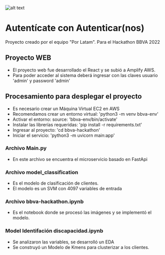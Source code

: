 ![alt text](https://71f5dd87-471e-4cda-bbd4-ff35f66518ff.s3.amazonaws.com/logo-ultimo.png)

# Autentícate con Autenticar(nos)

Proyecto creado por el equipo "Por Latam".
Para el Hackathon BBVA 2022

## Proyecto WEB
* El proyecto web fue desarrollado el React y se subió a Amplify AWS.
* Para poder acceder al sistema deberá ingresar con las claves usuario 'admin' y password 'admin'


## Procesamiento para desplegar el proyecto
* Es necesario crear un Máquina Virtual EC2 en AWS
* Recomendamos crear un entorno virtual: 'python3 -m venv bbva-env'
* Activar el entorno: source: 'bbva-env/bin/activate'
* Instalar las librerías requeridas: 'pip install -r requirements.txt'
* Ingresar al proyecto:  'cd bbva-hackathon'
* Iniciar el servicio: 'python3 -m uvicorn main:app'


### Archivo Main.py
* En este archivo se encuentra el microservicio basado en FastApi

### Archivo model_classification
* Es el modelo de clasificación de clientes. 
* El modelo es un SVM con 4097 variables de entrada


### Archivo bbva-hackathon.ipynb
* Es el notebook donde se procesó las imágenes y se implementó el modelo.

### Model Identifación discapacidad.ipynb
* Se analizaron las variables, se desarrolló un EDA
* Se construyó un Modelo de Kmens para clusterizar a los clientes.
